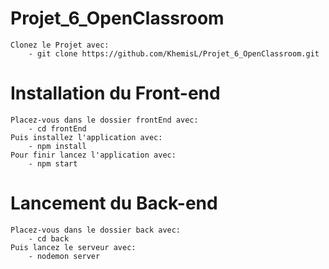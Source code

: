 # Projet_6_OpenClassroom
    Clonez le Projet avec:
        - git clone https://github.com/KhemisL/Projet_6_OpenClassroom.git

# Installation du Front-end
    Placez-vous dans le dossier frontEnd avec:
        - cd frontEnd
    Puis installez l'application avec:
        - npm install
    Pour finir lancez l'application avec:
        - npm start

# Lancement du Back-end
    Placez-vous dans le dossier back avec:
        - cd back
    Puis lancez le serveur avec:
        - nodemon server


